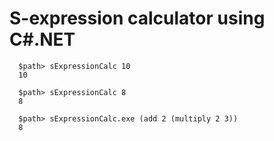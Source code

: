 
S-expression calculator using C#.NET
=======================


```console
  $path> sExpressionCalc 10
  10
  
  $path> sExpressionCalc 8
  8

  $path> sExpressionCalc.exe (add 2 (multiply 2 3))
  8

```
